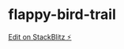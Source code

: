 # flappy-bird-trail

[Edit on StackBlitz ⚡️](https://stackblitz.com/edit/stackblitz-starters-mowy9f)